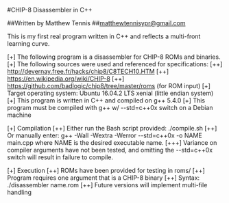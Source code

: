 #CHIP-8 Disassembler in C++

##Written by Matthew Tennis
##matthewtennisypr@gmail.com

This is my first real program written in C++ and reflects a multi-front learning curve. 

[+] The following program is a disassembler for CHIP-8 ROMs and binaries.
[+] The following sources were used and referenced for specifications:
  [++] http://devernay.free.fr/hacks/chip8/C8TECH10.HTM
  [++] https://en.wikipedia.org/wiki/CHIP-8
  [++] https://github.com/badlogic/chip8/tree/master/roms (for ROM input)
[+] Target operating system: Ubuntu 16.04.2 LTS xenial (little endian system)
[+] This program is written in C++ and compiled on g++ 5.4.0
[+] This program must be compiled with g++ w/ --std=c++0x switch on a Debian machine

[+] Compilation
  [++] Either run the Bash script provided: ./compile.sh
  [++] Or manually enter: g++ -Wall -Wextra -Werror --std=c++0x -o NAME main.cpp where NAME is the desired executable name.
  [+++] Variance on compiler arguments have not been tested, and omitting the --std=c++0x switch will result in failure to compile.

[+] Execution
  [++] ROMs have been provided for testing in roms/
  [++] Program requires one argument that is a CHIP-8 binary
  [++] Syntax: ./disassembler name.rom
  [++] Future versions will implement multi-file handling
  
